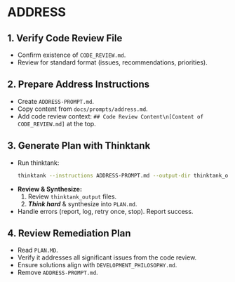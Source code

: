 # ADDRESS

## 1. Verify Code Review File
- Confirm existence of `CODE_REVIEW.md`.
- Review for standard format (issues, recommendations, priorities).

## 2. Prepare Address Instructions
- Create `ADDRESS-PROMPT.md`.
- Copy content from `docs/prompts/address.md`.
- Add code review context: `## Code Review Content\n[Content of CODE_REVIEW.md]` at the top.

## 3. Generate Plan with Thinktank
- Run thinktank:
    ```bash
    thinktank --instructions ADDRESS-PROMPT.md --output-dir thinktank_output --model gemini-2.5-flash-preview-04-17 --model gemini-2.5-pro-preview-03-25 --model gpt-4.1 ./
    ```
- **Review & Synthesize:**
    1. Review `thinktank_output` files.
    2. ***Think hard*** & synthesize into `PLAN.md`.
- Handle errors (report, log, retry once, stop). Report success.

## 4. Review Remediation Plan
- Read `PLAN.MD`.
- Verify it addresses all significant issues from the code review.
- Ensure solutions align with `DEVELOPMENT_PHILOSOPHY.md`.
- Remove `ADDRESS-PROMPT.md`.

